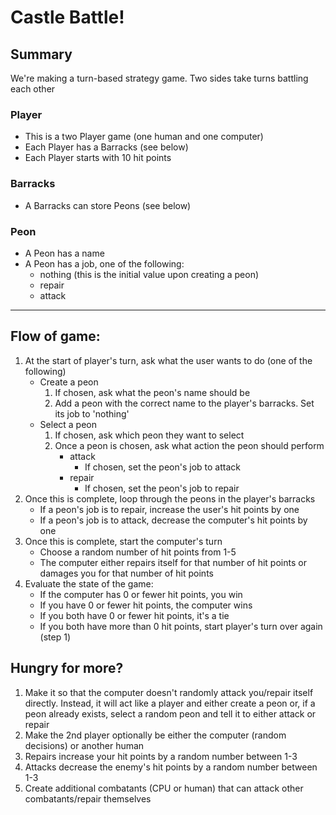 # Castle Battle!

## Summary

We're making a turn-based strategy game.  Two sides take turns battling each other

### Player

- This is a two Player game (one human and one computer)
- Each Player has a Barracks (see below)
- Each Player starts with 10 hit points

### Barracks

- A Barracks can store Peons (see below)

### Peon

- A Peon has a name
- A Peon has a job, one of the following:
    - nothing (this is the initial value upon creating a peon)
    - repair
    - attack

---

## Flow of game:

1. At the start of player's turn, ask what the user wants to do (one of the following)
    - Create a peon
        1. If chosen, ask what the peon's name should be
        1. Add a peon with the correct name to the player's barracks.  Set its job to 'nothing'
    - Select a peon
        1. If chosen, ask which peon they want to select
        1. Once a peon is chosen, ask what action the peon should perform
            - attack
                - If chosen, set the peon's job to attack
            - repair
                - If chosen, set the peon's job to repair
1. Once this is complete, loop through the peons in the player's barracks
    - If a peon's job is to repair, increase the user's hit points by one
    - If a peon's job is to attack, decrease the computer's hit points by one
1. Once this is complete, start the computer's turn
    - Choose a random number of hit points from 1-5
    - The computer either repairs itself for that number of hit points or damages you for that number of hit points
1. Evaluate the state of the game:
    - If the computer has 0 or fewer hit points, you win
    - If you have 0 or fewer hit points, the computer wins
    - If you both have 0 or fewer hit points, it's a tie
    - If you both have more than 0 hit points, start player's turn over again (step 1)

## Hungry for more?

1. Make it so that the computer doesn't randomly attack you/repair itself directly.  Instead, it will act like a player and either create a peon or, if a peon already exists, select a random peon and tell it to either attack or repair
1. Make the 2nd player optionally be either the computer (random decisions) or another human
1. Repairs increase your hit points by a random number between 1-3
1. Attacks decrease the enemy's hit points by a random number between 1-3
1. Create additional combatants (CPU or human) that can attack other combatants/repair themselves
